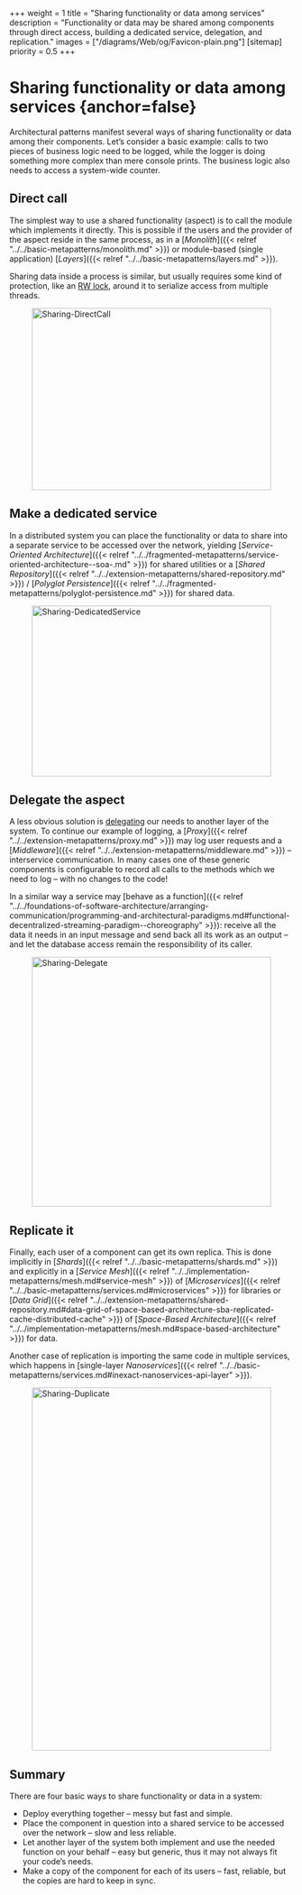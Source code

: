 +++
weight = 1
title = "Sharing functionality or data among services"
description = "Functionality or data may be shared among components through direct access, building a dedicated service, delegation, and replication."
images = ["/diagrams/Web/og/Favicon-plain.png"]
[sitemap]
  priority = 0.5
+++

# Sharing functionality or data among services {anchor=false}

Architectural patterns manifest several ways of sharing functionality or data among their components\. Let’s consider a basic example: calls to two pieces of business logic need to be logged, while the logger is doing something more complex than mere console prints\. The business logic also needs to access a system\-wide counter\.

## Direct call

The simplest way to use a shared functionality \(aspect\) is to call the module which implements it directly\. This is possible if the users and the provider of the aspect reside in the same process, as in a [*Monolith*]({{< relref "../../basic-metapatterns/monolith.md" >}}) or module\-based \(single application\) [*Layers*]({{< relref "../../basic-metapatterns/layers.md" >}})\.

Sharing data inside a process is similar, but usually requires some kind of protection, like an [RW lock](https://en.wikipedia.org/wiki/Readers%E2%80%93writer_lock), around it to serialize access from multiple threads\.

<figure>
<a href="/diagrams/Conclusion/Sharing-DirectCall.png">
<picture>
<source srcset="/diagrams/Conclusion/Sharing-DirectCall.svg" media="(prefers-color-scheme: light)"/>
<source srcset="/diagrams/Conclusion/Sharing-DirectCall.dark.svg" media="(prefers-color-scheme: dark)"/>
<img src="/diagrams/Conclusion/Sharing-DirectCall.png" alt="Sharing-DirectCall" loading="lazy" width="1183" height="323" style="width:100%"/>
</picture>
</a>
</figure>

## Make a dedicated service

In a distributed system you can place the functionality or data to share into a separate service to be accessed over the network, yielding [*Service\-Oriented Architecture*]({{< relref "../../fragmented-metapatterns/service-oriented-architecture--soa-.md" >}}) for shared utilities or a [*Shared Repository*]({{< relref "../../extension-metapatterns/shared-repository.md" >}}) / [*Polyglot Persistence*]({{< relref "../../fragmented-metapatterns/polyglot-persistence.md" >}}) for shared data\.

<figure>
<a href="/diagrams/Conclusion/Sharing-DedicatedService.png">
<picture>
<source srcset="/diagrams/Conclusion/Sharing-DedicatedService.svg" media="(prefers-color-scheme: light)"/>
<source srcset="/diagrams/Conclusion/Sharing-DedicatedService.dark.svg" media="(prefers-color-scheme: dark)"/>
<img src="/diagrams/Conclusion/Sharing-DedicatedService.png" alt="Sharing-DedicatedService" loading="lazy" width="1223" height="303" style="width:100%"/>
</picture>
</a>
</figure>

## Delegate the aspect

A less obvious solution is [delegating](https://datatracker.ietf.org/doc/html/rfc1925) our needs to another layer of the system\. To continue our example of logging, a [*Proxy*]({{< relref "../../extension-metapatterns/proxy.md" >}}) may log user requests and a [*Middleware*]({{< relref "../../extension-metapatterns/middleware.md" >}}) – interservice communication\. In many cases one of these generic components is configurable to record all calls to the methods which we need to log – with no changes to the code\!

In a similar way a service may [behave as a function]({{< relref "../../foundations-of-software-architecture/arranging-communication/programming-and-architectural-paradigms.md#functional-decentralized-streaming-paradigm--choreography" >}}): receive all the data it needs in an input message and send back all its work as an output – and let the database access remain the responsibility of its caller\.

<figure>
<a href="/diagrams/Conclusion/Sharing-Delegate.png">
<picture>
<source srcset="/diagrams/Conclusion/Sharing-Delegate.svg" media="(prefers-color-scheme: light)"/>
<source srcset="/diagrams/Conclusion/Sharing-Delegate.dark.svg" media="(prefers-color-scheme: dark)"/>
<img src="/diagrams/Conclusion/Sharing-Delegate.png" alt="Sharing-Delegate" loading="lazy" width="1341" height="443" style="width:100%"/>
</picture>
</a>
</figure>

## Replicate it

Finally, each user of a component can get its own replica\. This is done implicitly in [*Shards*]({{< relref "../../basic-metapatterns/shards.md" >}}) and explicitly in a [*Service Mesh*]({{< relref "../../implementation-metapatterns/mesh.md#service-mesh" >}}) of [*Microservices*]({{< relref "../../basic-metapatterns/services.md#microservices" >}}) for libraries or [*Data Grid*]({{< relref "../../extension-metapatterns/shared-repository.md#data-grid-of-space-based-architecture-sba-replicated-cache-distributed-cache" >}}) of [*Space\-Based Architecture*]({{< relref "../../implementation-metapatterns/mesh.md#space-based-architecture" >}}) for data\.

Another case of replication is importing the same code in multiple services, which happens in [single\-layer *Nanoservices*]({{< relref "../../basic-metapatterns/services.md#inexact-nanoservices-api-layer" >}})\.

<figure>
<a href="/diagrams/Conclusion/Sharing-Duplicate.png">
<picture>
<source srcset="/diagrams/Conclusion/Sharing-Duplicate.svg" media="(prefers-color-scheme: light)"/>
<source srcset="/diagrams/Conclusion/Sharing-Duplicate.dark.svg" media="(prefers-color-scheme: dark)"/>
<img src="/diagrams/Conclusion/Sharing-Duplicate.png" alt="Sharing-Duplicate" loading="lazy" width="1363" height="644" style="width:100%"/>
</picture>
</a>
</figure>

## Summary

There are four basic ways to share functionality or data in a system:

- Deploy everything together – messy but fast and simple\.
- Place the component in question into a shared service to be accessed over the network – slow and less reliable\.
- Let another layer of the system both implement and use the needed function on your behalf – easy but generic, thus it may not always fit your code’s needs\.
- Make a copy of the component for each of its users – fast, reliable, but the copies are hard to keep in sync\.
